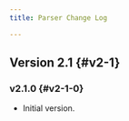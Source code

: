 ```yaml
---
title: Parser Change Log

---
```


## Version 2.1 {#v2-1}

### v2.1.0 {#v2-1-0}

* Initial version.

